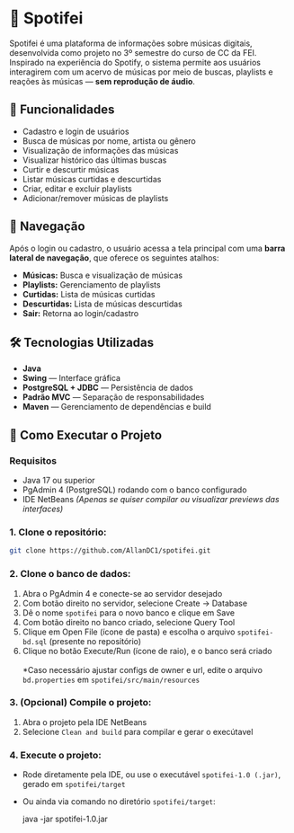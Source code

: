 # 🎵 Spotifei

Spotifei é uma plataforma de informações sobre músicas digitais, desenvolvida como projeto no 3º semestre do curso de CC da FEI. Inspirado na experiência do Spotify, o sistema permite aos usuários interagirem com um acervo de músicas por meio de buscas, playlists e reações às músicas — **sem reprodução de áudio**.

## 📌 Funcionalidades

- Cadastro e login de usuários
- Busca de músicas por nome, artista ou gênero
- Visualização de informações das músicas
- Visualizar histórico das últimas buscas
- Curtir e descurtir músicas
- Listar músicas curtidas e descurtidas
- Criar, editar e excluir playlists
- Adicionar/remover músicas de playlists

## 🧭 Navegação

Após o login ou cadastro, o usuário acessa a tela principal com uma **barra lateral de navegação**, que oferece os seguintes atalhos:

- **Músicas:** Busca e visualização de músicas
- **Playlists:** Gerenciamento de playlists
- **Curtidas:** Lista de músicas curtidas
- **Descurtidas:** Lista de músicas descurtidas
- **Sair:** Retorna ao login/cadastro

## 🛠️ Tecnologias Utilizadas

- **Java**
- **Swing** — Interface gráfica
- **PostgreSQL + JDBC** — Persistência de dados
- **Padrão MVC** — Separação de responsabilidades
- **Maven** — Gerenciamento de dependências e build

## 🚀 Como Executar o Projeto

### Requisitos
- Java 17 ou superior
- PgAdmin 4 (PostgreSQL) rodando com o banco configurado
- IDE NetBeans *(Apenas se quiser compilar ou visualizar previews das interfaces)*

### 1. Clone o repositório:
```bash
git clone https://github.com/AllanDC1/spotifei.git
```

### 2. Clone o banco de dados:
  1. Abra o PgAdmin 4 e conecte-se ao servidor desejado
  2. Com botão direito no servidor, selecione Create -> Database
  3. Dê o nome `spotifei` para o novo banco e clique em Save
  4. Com botão direito no banco criado, selecione Query Tool
  5. Clique em Open File (ícone de pasta) e escolha o arquivo  `spotifei-bd.sql` (presente no repositório)
  6. Clique no botão Execute/Run (ícone de raio), e o banco será criado <br> <br>
  *Caso necessário ajustar configs de owner e url, edite o arquivo ``bd.properties`` em `spotifei/src/main/resources`

### 3. (Opcional) Compile o projeto:
  1. Abra o projeto pela IDE NetBeans
  2. Selecione `Clean and build` para compilar e gerar o execútavel

### 4. Execute o projeto:  
  - Rode diretamente pela IDE, ou use o executável ``spotifei-1.0 (.jar)``, gerado em `spotifei/target` <br>
  - Ou ainda via comando no diretório `spotifei/target`:
  
    java -jar spotifei-1.0.jar
    
